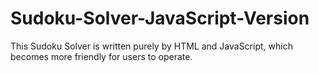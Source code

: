 # Sudoku-Solver-JavaScript-Version
This Sudoku Solver is written purely by HTML and JavaScript, which becomes more friendly for users to operate.

